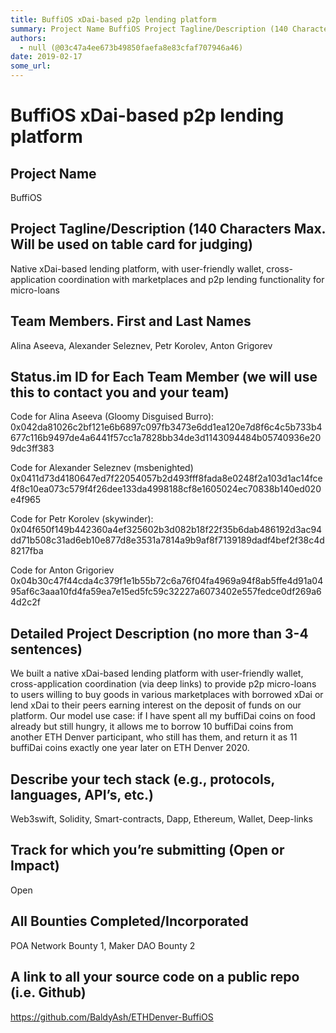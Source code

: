 ```yaml
---
title: BuffiOS xDai-based p2p lending platform
summary: Project Name BuffiOS Project Tagline/Description (140 Characters Max. Will be used on table card for judging) Native xDai-based lending platform, with user-friendly wallet, cross-application coordination with marketplaces and p2p lending functionality for micro-loans Team Members. First and Last Names Alina Aseeva, Alexander Seleznev, Petr Korolev, Anton Grigorev Status.im ID for Each Team Member (we will use this to contact you and your team) Code for Alina Aseeva (Gloomy Disguised Burro)- 0x04
authors:
  - null (@03c47a4ee673b49850faefa8e83cfaf707946a46)
date: 2019-02-17
some_url: 
---
```


# BuffiOS xDai-based p2p lending platform




## Project Name
BuffiOS

## Project Tagline/Description (140 Characters Max. Will be used on table card for judging)
Native xDai-based lending platform, with user-friendly wallet, cross-application coordination with marketplaces and p2p lending functionality for micro-loans

## Team Members. First and Last Names
Alina Aseeva, Alexander Seleznev, Petr Korolev, Anton Grigorev

## Status.im ID for Each Team Member (we will use this to contact you and your team)

Code for Alina Aseeva (Gloomy Disguised Burro): 0x042da81026c2bf121e6b6897c097fb3473e6dd1ea120e7d8f6c4c5b733b4677c116b9497de4a6441f57cc1a7828bb34de3d1143094484b05740936e209dc3ff383

Code for Alexander Seleznev (msbenighted)
0x0411d73d4180647ed7f22054057b2d493fff8fada8e0248f2a103d1ac14fce4f8c10ea073c579f4f26dee133da4998188cf8e1605024ec70838b140ed020e4f965

Code for Petr Korolev (skywinder): 0x04f650f149b442360a4ef325602b3d082b18f22f35b6dab486192d3ac94dd71b508c31ad6eb10e877d8e3531a7814a9b9af8f7139189dadf4bef2f38c4d8217fba

Code for Anton Grigoriev
0x04b30c47f44cda4c379f1e1b55b72c6a76f04fa4969a94f8ab5ffe4d91a0495af6c3aaa10fd4fa59ea7e15ed5fc59c32227a6073402e557fedce0df269a64d2c2f

## Detailed Project Description (no more than 3-4 sentences)
We built a native xDai-based lending platform with user-friendly wallet, cross-application coordination (via deep links) to provide p2p micro-loans to users willing to buy goods in various marketplaces with borrowed xDai or lend xDai to their peers earning interest on the deposit of funds on our platform. Our model use case: if I have spent all my buffiDai coins on food already but still hungry, it allows me to borrow 10 buffiDai coins from another ETH Denver participant, who still has them, and return it as 11 buffiDai coins exactly one year later on ETH Denver 2020.

## Describe your tech stack (e.g., protocols, languages, API’s, etc.)
Web3swift, Solidity, Smart-contracts, Dapp, Ethereum, Wallet, Deep-links

## Track for which you’re submitting (Open or Impact)
Open

## All Bounties Completed/Incorporated
POA Network Bounty 1, Maker DAO Bounty 2



## A link to all your source code on a public repo (i.e. Github)
https://github.com/BaldyAsh/ETHDenver-BuffiOS



